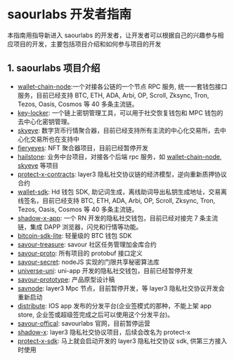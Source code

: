 # saourlabs 开发者指南

本指南用指导新进入 saourlabs 的开发者，让开发者可以根据自己的兴趣参与相应项目的开发，主要包括项目介绍和如何参与项目的开发

## 1. saourlabs 项目介绍

- [wallet-chain-node](https://github.com/savour-labs/wallet-chain-node):一个对接各公链的一个节点 RPC 服务, 统一一套钱包接口服务，目前已经支持 BTC, ETH, ADA, Arbi, OP, Scroll, Zksync, Tron, Tezos, Oasis, Cosmos 等 40 多条主流链。
- [key-locker](https://github.com/savour-labs/key-locker): 一个链上密钥管理工具，可以用于社交恢复钱包和 MPC 钱包的去中心化密钥管理。
- [skyeye](https://github.com/savour-labs/skyeye): 数字货币行情聚合器，目前已经支持所有主流的中心化交易所，去中心化交易所也在支持中
- [fieryeyes](https://github.com/savour-labs/fieryeyes): NFT 聚合器项目，目前已经暂停开发
- [hailstone](https://github.com/savour-labs/hailstone): 业务中台项目，对接各个后端 rpc 服务，如 [wallet-chain-node](https://github.com/savour-labs/wallet-chain-node), [skyeye](https://github.com/savour-labs/skyeye) 等项目
- [protect-x-contracts](https://github.com/savour-labs/protect-x-contracts): layer3 隐私社交协议链的经济模型，逆向重新质押协议合约
- [wallet-sdk](https://github.com/savour-labs/wallet-sdk): Hd 钱包 SDK, 助记词生成，离线助词导出私钥生成地址，交易离线签名，目前已经支持 BTC, ETH, ADA, Arbi, OP, Scroll, Zksync, Tron, Tezos, Oasis, Cosmos 等 40 多条主流链。
- [shadow-x-app](https://github.com/savour-labs/parapack): 一个 RN 开发的隐私社交钱包，目前已经对接完 7 条主流链，集成 DAPP 浏览器，闪兑和行情等功能。
- [bitcoin-sdk-lite](https://github.com/savour-labs/bitcoin-sdk-lite): 轻量级的 BTC 钱包 SDK
- [savour-treasure](https://github.com/savour-labs/savour-treasure): savour 社区任务管理加金库合约
- [savour-proto](https://github.com/savour-labs/savour-proto): 所有项目的 protobuf 接口定义
- [savour-secret](https://github.com/savour-labs/savour-secret): nodeJS 实现的门限共享秘密算法库
- [universe-uni](https://github.com/savour-labs/universe-uni): uni-app 开发的隐私社交钱包，目前已经暂停开发
- [savour-prototype](https://github.com/savour-labs/savour-prototype): 产品原型设计稿
- [savnode](https://github.com/savour-labs/savnode): layer3 Mpc 节点，目前暂停开发，等 layer3 隐私社交协议开发会重新启动
- [distribute](https://github.com/savour-labs/distribute): IOS app 发布的分发平台(企业签模式的那种，不能上架 app store, 企业签或超级签完成之后可以使用这个分发平台)。
- [savour-offical](https://github.com/savour-labs/savour-offical): savourlabs 官网，目前暂停运营
- [shadow-x](https://github.com/savour-labs/shadow-x): layer3 隐私社交协议项目，后续会改名为 protect-x
- [protect-x-sdk](https://github.com/savour-labs/protect-x-sdk): 马上就会启动开发的 layer3 隐私社交协议 sdk, 供第三方接入时使用

  









